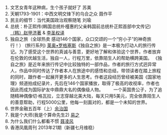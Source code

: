 1. 文艺女青年这种病，生个孩子就好了 苏美
2. 天朝1793-1901：中西文明交锋下的乌合之众 聂作平
3. 民主的细节：当代美国政治观察随笔 刘瑜
4. 总统：朴正熙传(韩国总统朴槿惠的父亲韩国前总统朴正熙首部中文传记) [（韩）赵甲济著](https://www.goodreads.com/book/author/%EF%BC%88%E9%9F%A9%EF%BC%89%E8%B5%B5%E7%94%B2%E6%B5%8E%E8%91%97) & [李圣权译](https://www.goodreads.com/book/author/%E6%9D%8E%E5%9C%A3%E6%9D%83%E8%AF%91)
5. 独自之旅（全球热卖 感动146个国家，众口交颂的一个“穷小子”的神奇旅行！） (旅行系列) [莱奥•罗格塞斯](https://www.goodreads.com/book/author/%E8%8E%B1%E5%A5%A5%E2%80%A2%E7%BD%97%E6%A0%BC%E5%A1%9E%E6%96%AF)《独自之旅》是一本极为打动人的旅行传记。为了感受这个世界的真诚与善意，更好地了解和体验这个世界，作者放弃在伦敦的优越生活，独自一人，行程万里，依靠陌生人的帮助横跨美国。
     《独自之旅》是近年来旅行传记中比较独特的一部作品，作者的旅行方式迥异常人，作品中同时传达了作者本人在旅途中的感悟和总结，带领读者在踏上旅程的同时，跟作者一起展开更多的人生思考。作者这段经历曾经被美国《国家地理》频道拍成纪录片，先后在146个国家播放，取得了极高的收视率，作者也因此而成为国际驴友中鼎鼎大名的偶像级人物。
        　　一个英国贵公子，为了追随精神偶像切·格瓦拉，立志穿越北美大陆，每天只用5美元，完全依靠陌生人的善意帮助，行程5000公里，他每一刻面对的，都是一个未知的世界。
6. 世界金融五百年（上）[余治国](https://www.goodreads.com/book/author/%E4%BD%99%E6%B2%BB%E5%9B%BD)
7. 我是个大师(我是个算命先生2) [易之](https://www.goodreads.com/book/author/%E6%98%93%E4%B9%8B)
8. 为什么我们什么都看不惯 [聂凌风](https://www.goodreads.com/book/author/%E8%81%82%E5%87%8C%E9%A3%8E)
9. 香港凤凰周刊 2013年21期（新疆七月维稳）